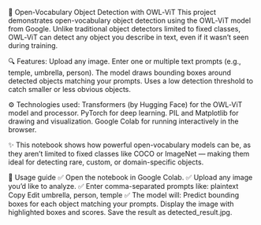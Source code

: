 🧠 Open-Vocabulary Object Detection with OWL‑ViT
This project demonstrates open-vocabulary object detection using the OWL‑ViT model from Google.
Unlike traditional object detectors limited to fixed classes, OWL‑ViT can detect any object you describe in text, even if it wasn’t seen during training.

🔍 Features:
Upload any image.
Enter one or multiple text prompts (e.g., temple, umbrella, person).
The model draws bounding boxes around detected objects matching your prompts.
Uses a low detection threshold to catch smaller or less obvious objects.

⚙️ Technologies used:
Transformers (by Hugging Face) for the OWL‑ViT model and processor.
PyTorch for deep learning.
PIL and Matplotlib for drawing and visualization.
Google Colab for running interactively in the browser.

✨ This notebook shows how powerful open-vocabulary models can be, as they aren’t limited to fixed classes like COCO or ImageNet — making them ideal for detecting rare, custom, or domain-specific objects.

🧪 Usage guide
✅ Open the notebook in Google Colab.
✅ Upload any image you’d like to analyze.
✅ Enter comma-separated prompts like:
plaintext
Copy
Edit
umbrella, person, temple
✅ The model will:
Predict bounding boxes for each object matching your prompts.
Display the image with highlighted boxes and scores.
Save the result as detected_result.jpg.


